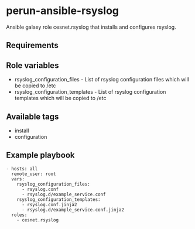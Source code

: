# perun-ansible-rsyslog

Ansible galaxy role cesnet.rsyslog that installs and configures rsyslog.

## Requirements


## Role variables
* rsyslog_configuration_files - List of rsyslog configuration files which will be copied to /etc
* rsyslog_configuration_templates - List of rsyslog configuration templates which will be copied to /etc

## Available tags
* install
* configuration

## Example playbook
```
- hosts: all
  remote_user: root
  vars:
    rsyslog_configuration_files:
      - rsyslog.conf
      - rsyslog.d/example_service.conf
    rsyslog_configuration_templates:
      - rsyslog.conf.jinja2
      - rsyslog.d/example_service.conf.jinja2
  roles:
    - cesnet.rsyslog
```